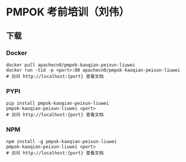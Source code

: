 # PMPOK 考前培训（刘伟）

## 下载

### Docker

```
docker pull apachecn0/pmpok-kaoqian-peixun-liuwei
docker run -tid -p <port>:80 apachecn0/pmpok-kaoqian-peixun-liuwei
# 访问 http://localhost:{port} 查看文档
```

### PYPI

```
pip install pmpok-kaoqian-peixun-liuwei
pmpok-kaoqian-peixun-liuwei <port>
# 访问 http://localhost:{port} 查看文档
```

### NPM

```
npm install -g pmpok-kaoqian-peixun-liuwei
pmpok-kaoqian-peixun-liuwei <port>
# 访问 http://localhost:{port} 查看文档
```